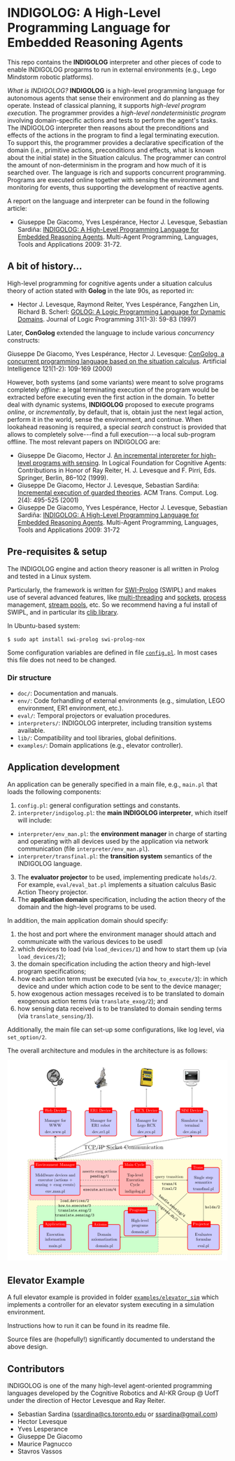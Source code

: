 # INDIGOLOG: A High-Level Programming Language for Embedded Reasoning Agents

This repo contains the **INDIGOLOG** interpreter and other pieces of code to enable INDIGOLOG progarms to run in external environments (e.g., Lego Mindstorm robotic platforms).

_What is INDIGOLOG?_ **INDIGOLOG** is a high-level programming language for autonomous agents that sense their environment and do planning as they operate. Instead of classical planning, it supports _high-level program execution_. The programmer provides a _high-level nondeterministic program_ involving domain-specific actions and tests to perform the agent's tasks. The INDIGOLOG interpreter then reasons about the preconditions and effects of the actions in the program to find a legal terminating execution. To support this, the programmer provides a declarative specification of the domain (i.e., primitive actions, preconditions and effects, what is known about the initial state) in the Situation calculus. The programmer can control the amount of non-determinism in the program and how much of it is searched over. The language is rich and supports concurrent programming. Programs are executed online together with sensing the environment and monitoring for events, thus supporting
the development of reactive agents.

A report on the language and interpreter can be found in the following article:

* Giuseppe De Giacomo, Yves Lespérance, Hector J. Levesque, Sebastian Sardiña: [INDIGOLOG: A High-Level Programming Language for Embedded Reasoning Agents](https://link.springer.com/chapter/10.1007/978-0-387-89299-3_2). Multi-Agent Programming, Languages, Tools and Applications 2009: 31-72.


## A bit of history...

High-level programming for cognitive agents under a situation calculus theory of action stated with **Golog** in the late 90s, as reported in:

* Hector J. Levesque, Raymond Reiter, Yves Lespérance, Fangzhen Lin, Richard B. Scherl: [GOLOG: A Logic Programming Language for Dynamic Domains](https://www.sciencedirect.com/science/article/pii/S0743106696001215?via%3Dihub). Journal of Logic Programming 31(1-3): 59-83 (1997)

Later, **ConGolog** extended the language to include various _concurrency_ constructs:

Giuseppe De Giacomo, Yves Lespérance, Hector J. Levesque: [ConGolog, a concurrent programming language based on the situation calculus](https://linkinghub.elsevier.com/retrieve/pii/S000437020000031X). Artificial Intelligence 121(1-2): 109-169 (2000)

However, both systems (and some variants) were meant to solve programs completely _offline_: a legal terminating execution of the program would be extracted before executing even the first action in the domain. To better deal with dynamic systems, **INDIGOLOG** proposed to execute programs _online_, or _incrementally_, by default, that is, obtain just the next legal action, perform it in the world, sense the environment, and continue. When lookahead reasoning is required, a special _search_ construct is provided that allows to completely solve---find a full execution---a local sub-program offline. The most relevant papers on INDIGOLOG are:

* Giuseppe De Giacomo, Hector J. [An incremental interpreter for high-level programs with sensing](https://doi.org/10.1007/978-3-642-60211-5_8). In Logical Foundation for Cognitive Agents: Contributions in Honor of Ray Reiter, H. J. Levesque and F. Pirri, Eds. Springer, Berlin, 86–102 (1999).
* Giuseppe De Giacomo, Hector J. Levesque, Sebastian Sardiña: [Incremental execution of guarded theories](https://doi.org/10.1145/383779.383782). ACM Trans. Comput. Log. 2(4): 495-525 (2001)
* Giuseppe De Giacomo, Yves Lespérance, Hector J. Levesque, Sebastian Sardiña: [INDIGOLOG: A High-Level Programming Language for Embedded Reasoning Agents](https://link.springer.com/chapter/10.1007/978-0-387-89299-3_2). Multi-Agent Programming, Languages, Tools and Applications 2009: 31-72

## Pre-requisites & setup

The INDIGOLOG engine and action theory reasoner is all written in Prolog and tested in a Linux system.

Particularly, the framework is written for [SWI-Prolog](http://www.swi-prolog.org/) (SWIPL) and makes use of several advanced features, like [multi-threading](https://www.swi-prolog.org/pldoc/man?section=threads) and [sockets](https://www.swi-prolog.org/pldoc/man?section=process), [process](https://www.swi-prolog.org/pldoc/man?section=process) management, [stream pools](https://www.swi-prolog.org/pldoc/man?section=stream-pools), etc. So we recommend having a ful install of SWIPL, and in particular its [clib library](https://github.com/SWI-Prolog/packages-clib).

In Ubuntu-based system:

```shell
$ sudo apt install swi-prolog swi-prolog-nox
```

Some configuration variables are defined in file [`config.pl`](config.pl). In most cases this file does not need to be changed.

### Dir structure

- `doc/`: Documentation and manuals.
- `env/`: Code forhandling of external environments (e.g., simulation, LEGO environment, ER1 environment, etc.).
- `eval/`: Temporal projectors or evaluation procedures.
- `interpreters/`: INDIGOLOG interpreter, including transition systems available.
- `lib/`: Compatibility and tool libraries, global definitions.
- `examples/`: Domain applications (e.g., elevator controller).

## Application development

An application can be generally specified in a main file, e.g., `main.pl` that loads the following components:

1. `config.pl`: general configuration settings and constants.
2. `interpreter/indigolog.pl`: the **main INDIGOLOG interpreter**, which itself will include:
  - `interpreter/env_man.pl`: the **environment manager** in charge of starting and operating with all devices used by the application via network communication (file `interpreter/env_man.pl`).
  - `interpreter/transfinal.pl`: the **transition system** semantics of the INDIGOLOG language.
3. The **evaluator projector** to be used, implementing predicate `holds/2`. For example, `eval/eval_bat.pl` implements a situation calculus Basic Action Theory projector.
4. The **application domain** specification, including the action theory of the domain and the high-level programs to be used.

In addition, the main application domain should specify:

1. the host and port where the environment manager should attach and communicate with the various devices to be usedl
2. which devices to load (via `load_devices/1`) and how to start them up (via ` load_devices/2`);
3. the domain specification including the action theory and high-level program specifications;
4. how each action term must be executed (via `how_to_execute/3`): in which device and under which action code to be sent to the device manager;
5. how exogenous action messages received is to be translated to domain exogenous action terms (via `translate_exog/2`); and
6. how sensing data received is to be translated to domain sending terms (via `translate_sensing/3`).

Additionally, the main file can set-up some configurations, like log level, via `set_option/2`.

The overall architecture and modules in the architecture is as follows:

![INDIGOLOG architecture](doc/architecture_img/indigolog_arch.png)

## Elevator Example

A full elevator example is provided in folder [`examples/elevator_sim`](examples/elevator_sim) which implements a controller for an elevator system executing in a simulation environment.

Instructions how to run it can be found in its readme file.

Source files are (hopefully!) significantly documented to understand the above design.

## Contributors

INDIGOLOG is one of the many high-level agent-oriented programming languages developed by the Cognitive Robotics and AI-KR Group @ UofT under the direction of Hector Levesque and Ray Reiter.

* Sebastian Sardina (ssardina@cs.toronto.edu or ssardina@gmail.com)
* Hector Levesque
* Yves Lesperance
* Giuseppe De Giacomo
* Maurice Pagnucco
* Stavros Vassos

